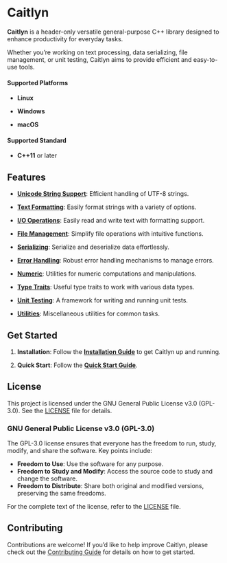 # Caitlyn

**Caitlyn** is a header-only versatile general-purpose C++ library designed to
enhance productivity for everyday tasks.

Whether you’re working on text processing, data serializing, file management, or unit testing,
Caitlyn aims to provide efficient and easy-to-use tools.

#### Supported Platforms

- **Linux**

- **Windows**

- **macOS**

#### Supported Standard

- **C++11** or later

## Features

- **[Unicode String Support](docs/usage/unicode.md)**:
  Efficient handling of UTF-8 strings.

- **[Text Formatting](docs/usage/formatting.md)**:
  Easily format strings with a variety of options.

- **[I/O Operations](docs/usage/io-operations.md)**:
  Easily read and write text with formatting support.

- **[File Management](docs/usage/file.md)**:
  Simplify file operations with intuitive functions.

- **[Serializing](docs/usage/serializing.md)**:
  Serialize and deserialize data effortlessly.

- **[Error Handling](docs/usage/error.md)**:
  Robust error handling mechanisms to manage errors.

- **[Numeric](docs/usage/numeric.md)**:
  Utilities for numeric computations and manipulations.

- **[Type Traits](docs/usage/traits.md)**:
  Useful type traits to work with various data types.

- **[Unit Testing](docs/usage/testing.md)**:
  A framework for writing and running unit tests.

- **[Utilities](docs/usage/utilities.md)**:
  Miscellaneous utilities for common tasks.

## Get Started

1. **Installation**: Follow the **[Installation Guide](docs/installation.md)**
   to get Caitlyn up and running.

2. **Quick Start**: Follow the **[Quick Start Guide](docs/quick-start.md)**.

## License

This project is licensed under the GNU General Public License v3.0 (GPL-3.0).
See the [LICENSE](LICENSE) file for details.

### GNU General Public License v3.0 (GPL-3.0)

The GPL-3.0 license ensures that everyone has the freedom to run, study, modify,
and share the software. Key points include:

- **Freedom to Use**: Use the software for any purpose.
- **Freedom to Study and Modify**: Access the source code to study and change
  the software.
- **Freedom to Distribute**: Share both original and modified versions,
  preserving the same freedoms.

For the complete text of the license, refer to the [LICENSE](LICENSE) file.

## Contributing

Contributions are welcome! If you’d like to help improve Caitlyn,
please check out the [Contributing Guide](docs/contributing.md) for details on
how to get started.
